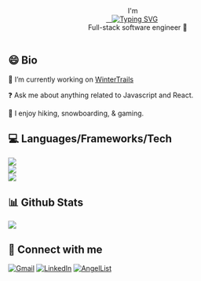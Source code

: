 
  


<div>
  <div  align='center' height='50px'>&nbsp;I'm </div>
  <div align='center'>
  <a href="https://git.io/typing-svg">&nbsp;&nbsp;&nbsp;<img src="https://readme-typing-svg.demolab.com?font=Roboto&duration=3000&pause=7000&color=3FF72C&width=75&lines=%3CKevin%2F%3E " alt="Typing SVG" /></a> 
  </div>
  <div align='center'>&nbsp;&nbsp;&nbsp;&nbsp;&nbsp;&nbsp;Full-stack software engineer 👋</div>
</div>

<br/>

## 😄 Bio

🔭&nbsp;I’m currently working on [WinterTrails](https://github.com/kevykim/CapStone-Project)  
  

<!-- - 🌱 I’m currently learning Hyperledger and Kubernetes   -->
  

❓&nbsp;Ask me about anything related to Javascript and React.  
  

🎱&nbsp;I enjoy hiking, snowboarding, & gaming.  
  



## 💻 Languages/Frameworks/Tech  

<p align="left">
  <a href="https://skillicons.dev">
    <div>
    <img src="https://skillicons.dev/icons?i=js,react,redux,html,css" />
    </div>
    <div>
    <img src="https://skillicons.dev/icons?i=py,flask,express,nodejs" />
    </div>
    <div>
    <img src="https://skillicons.dev/icons?i=heroku,git,docker,aws" />
    </div>
  </a>
</p>


## 📊 Github Stats  

<div align="left"><img src="https://github-readme-stats.vercel.app/api/top-langs/?username=kevykim&hide_border=true&layout=compact" align="center" /></div>  



## 💬 Connect with me  

[![Gmail](https://img.shields.io/badge/Gmail-D14836?style=for-the-badge&logo=gmail&logoColor=white)](mailto:kebonkim@gmail.com)
[![LinkedIn](https://img.shields.io/badge/LinkedIn-0077B5?style=for-the-badge&logo=linkedin&logoColor=white)](https://www.linkedin.com/in/kevin-kim-a88429150/)
[![AngelList](https://img.shields.io/badge/AngelList-000000?style=for-the-badge&logo=AngelList&logoColor=white)](https://angel.co/u/kevin-kim-99)

